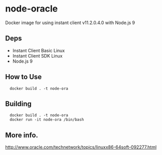 
# node-oracle

Docker image for using instant client v11.2.0.4.0 with Node.js 9

## Deps

- Instant Client Basic Linux
- Instant Client SDK Linux
- Node.js 9

## How to Use

```
  docker build . -t node-ora
```  

## Building

```
  docker build . -t node-ora
  docker run -it node-ora /bin/bash
```  

## More info.

http://www.oracle.com/technetwork/topics/linuxx86-64soft-092277.html
